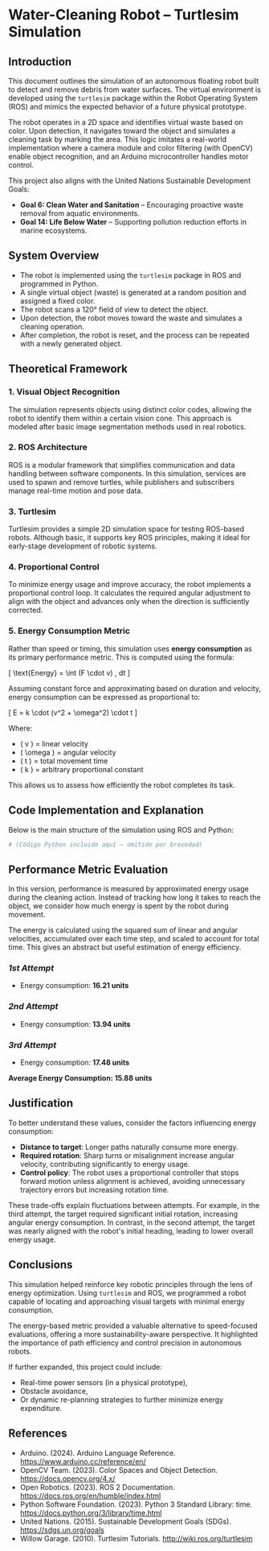 
# Water-Cleaning Robot – Turtlesim Simulation

## Introduction

This document outlines the simulation of an autonomous floating robot built to detect and remove debris from water surfaces. The virtual environment is developed using the `turtlesim` package within the Robot Operating System (ROS) and mimics the expected behavior of a future physical prototype.

The robot operates in a 2D space and identifies virtual waste based on color. Upon detection, it navigates toward the object and simulates a cleaning task by marking the area. This logic imitates a real-world implementation where a camera module and color filtering (with OpenCV) enable object recognition, and an Arduino microcontroller handles motor control.

This project also aligns with the United Nations Sustainable Development Goals:

- **Goal 6: Clean Water and Sanitation** – Encouraging proactive waste removal from aquatic environments.
- **Goal 14: Life Below Water** – Supporting pollution reduction efforts in marine ecosystems.

## System Overview

- The robot is implemented using the `turtlesim` package in ROS and programmed in Python.
- A single virtual object (waste) is generated at a random position and assigned a fixed color.
- The robot scans a 120° field of view to detect the object.
- Upon detection, the robot moves toward the waste and simulates a cleaning operation.
- After completion, the robot is reset, and the process can be repeated with a newly generated object.

## Theoretical Framework

### 1. Visual Object Recognition

The simulation represents objects using distinct color codes, allowing the robot to identify them within a certain vision cone. This approach is modeled after basic image segmentation methods used in real robotics.

### 2. ROS Architecture

ROS is a modular framework that simplifies communication and data handling between software components. In this simulation, services are used to spawn and remove turtles, while publishers and subscribers manage real-time motion and pose data.

### 3. Turtlesim

Turtlesim provides a simple 2D simulation space for testing ROS-based robots. Although basic, it supports key ROS principles, making it ideal for early-stage development of robotic systems.

### 4. Proportional Control

To minimize energy usage and improve accuracy, the robot implements a proportional control loop. It calculates the required angular adjustment to align with the object and advances only when the direction is sufficiently corrected.

### 5. Energy Consumption Metric

Rather than speed or timing, this simulation uses **energy consumption** as its primary performance metric. This is computed using the formula:

\[
\text{Energy} = \int (F \cdot v) \, dt
\]

Assuming constant force and approximating based on duration and velocity, energy consumption can be expressed as proportional to:

\[
E = k \cdot (v^2 + \omega^2) \cdot t
\]

Where:

- \( v \) = linear velocity  
- \( \omega \) = angular velocity  
- \( t \) = total movement time  
- \( k \) = arbitrary proportional constant  

This allows us to assess how efficiently the robot completes its task.

## Code Implementation and Explanation

Below is the main structure of the simulation using ROS and Python:

```python
# (Código Python incluido aquí — omitido por brevedad)
```

## Performance Metric Evaluation

In this version, performance is measured by approximated energy usage during the cleaning action. Instead of tracking how long it takes to reach the object, we consider how much energy is spent by the robot during movement.

The energy is calculated using the squared sum of linear and angular velocities, accumulated over each time step, and scaled to account for total time. This gives an abstract but useful estimation of energy efficiency.

### *1st Attempt*

- Energy consumption: **16.21 units**

### *2nd Attempt*

- Energy consumption: **13.94 units**

### *3rd Attempt*

- Energy consumption: **17.48 units**

**Average Energy Consumption: 15.88 units**

## Justification

To better understand these values, consider the factors influencing energy consumption:

- **Distance to target**: Longer paths naturally consume more energy.
- **Required rotation**: Sharp turns or misalignment increase angular velocity, contributing significantly to energy usage.
- **Control policy**: The robot uses a proportional controller that stops forward motion unless alignment is achieved, avoiding unnecessary trajectory errors but increasing rotation time.

These trade-offs explain fluctuations between attempts. For example, in the third attempt, the target required significant initial rotation, increasing angular energy consumption. In contrast, in the second attempt, the target was nearly aligned with the robot's initial heading, leading to lower overall energy usage.

## Conclusions

This simulation helped reinforce key robotic principles through the lens of energy optimization. Using `turtlesim` and ROS, we programmed a robot capable of locating and approaching visual targets with minimal energy consumption.

The energy-based metric provided a valuable alternative to speed-focused evaluations, offering a more sustainability-aware perspective. It highlighted the importance of path efficiency and control precision in autonomous robots.

If further expanded, this project could include:

- Real-time power sensors (in a physical prototype),
- Obstacle avoidance,
- Or dynamic re-planning strategies to further minimize energy expenditure.

## References

- Arduino. (2024). Arduino Language Reference. https://www.arduino.cc/reference/en/  
- OpenCV Team. (2023). Color Spaces and Object Detection. https://docs.opencv.org/4.x/  
- Open Robotics. (2023). ROS 2 Documentation. https://docs.ros.org/en/humble/index.html  
- Python Software Foundation. (2023). Python 3 Standard Library: time. https://docs.python.org/3/library/time.html  
- United Nations. (2015). Sustainable Development Goals (SDGs). https://sdgs.un.org/goals  
- Willow Garage. (2010). Turtlesim Tutorials. http://wiki.ros.org/turtlesim  
